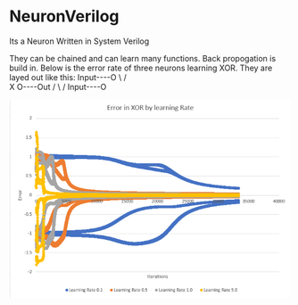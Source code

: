 # NeuronVerilog
Its a Neuron Written in System Verilog

They can be chained and can learn many functions. Back propogation is build in.
Below is the error rate of three neurons learning XOR. 
They are layed out like this:
Input----O
      \ / \
       X   O----Out
      / \ / 
Input----O


![Error rate chart shows error rate decreases as the interations increase](https://github.com/savagewil/NeuronVerilog/blob/master/ErrorXORLearningRate.PNG)
